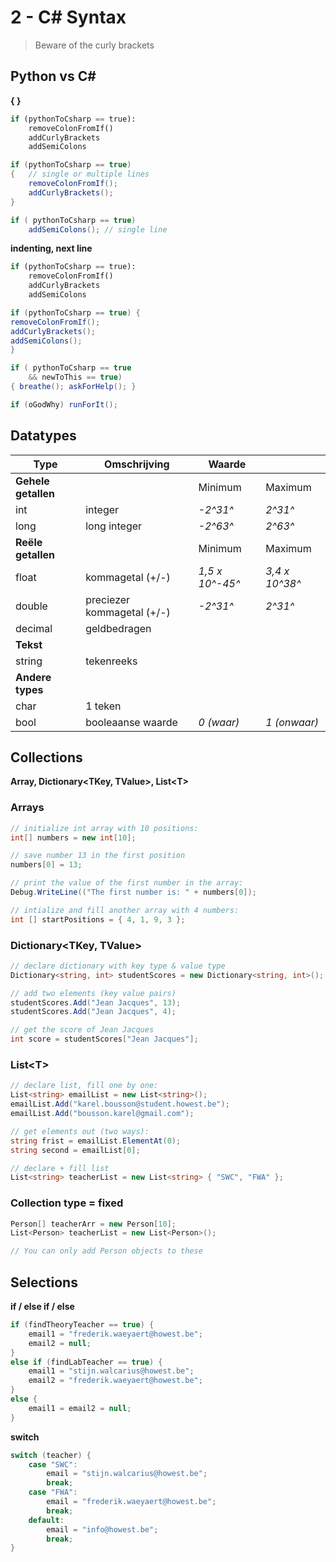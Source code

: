 # 2 - C# Syntax
> Beware of the curly brackets

## Python vs C#
**{ }**
```python
if (pythonToCsharp == true):
	removeColonFromIf()
	addCurlyBrackets
	addSemiColons
```
```csharp
if (pythonToCsharp == true)
{   // single or multiple lines
	removeColonFromIf();
	addCurlyBrackets();
}

if ( pythonToCsharp == true)
	addSemiColons(); // single line
```
**indenting, next line**
```python
if (pythonToCsharp == true):
	removeColonFromIf()
	addCurlyBrackets
	addSemiColons
```
```csharp
if (pythonToCsharp == true) {
removeColonFromIf();
addCurlyBrackets();
addSemiColons();
}

if ( pythonToCsharp == true
	&& newToThis == true)
{ breathe(); askForHelp(); }

if (oGodWhy) runForIt();
```

## Datatypes
| Type | Omschrijving | Waarde | |
|--|--|--|--|
| **Gehele getallen** | | Minimum | Maximum |
| int | integer | *-2^31^* | *2^31^* |
| long | long integer | *-2^63^* | *2^63^* |
| **Reële getallen** | | Minimum | Maximum |
| float | kommagetal (+/-) | *1,5 x 10^-45^* | *3,4 x 10^38^* |
| double | preciezer kommagetal (+/-) | *-2^31^* | *2^31^* |
| decimal | geldbedragen |  |
| **Tekst** | | |
| string | tekenreeks | | |
| **Andere types** | | |
| char | 1 teken | | |
| bool | booleaanse waarde | *0 (waar)* | *1 (onwaar)* |

## Collections
**Array, Dictionary\<TKey, TValue>, List\<T>**

### Arrays
```csharp
// initialize int array with 10 positions:
int[] numbers = new int[10];

// save number 13 in the first position
numbers[0] = 13;

// print the value of the first number in the array:
Debug.WriteLine(("The first number is: " + numbers[0]);

// intialize and fill another array with 4 numbers:
int [] startPositions = { 4, 1, 9, 3 };
```

### Dictionary\<TKey, TValue>
```csharp
// declare dictionary with key type & value type
Dictionary<string, int> studentScores = new Dictionary<string, int>();

// add two elements (key value pairs)
studentScores.Add("Jean Jacques", 13);
studentScores.Add("Jean Jacques", 4);

// get the score of Jean Jacques
int score = studentScores["Jean Jacques"];
```

### List\<T>
```csharp
// declare list, fill one by one:
List<string> emailList = new List<string>();
emailList.Add("karel.bousson@student.howest.be");
emailList.Add("bousson.karel@gmail.com");

// get elements out (two ways):
string frist = emailList.ElementAt(0);
string second = emailList[0];

// declare + fill list
List<string> teacherList = new List<string> { "SWC", "FWA" };
```

### Collection type = fixed
```csharp
Person[] teacherArr = new Person[10];
List<Person> teacherList = new List<Person>();

// You can only add Person objects to these
```

## Selections
**if / else if / else**
```csharp
if (findTheoryTeacher == true) {
	email1 = "frederik.waeyaert@howest.be";
	email2 = null;
}
else if (findLabTeacher == true) {
	email1 = "stijn.walcarius@howest.be";
	email2 = "frederik.waeyaert@howest.be";
}
else {
	email1 = email2 = null;
}
```

**switch**
```csharp
switch (teacher) {
	case "SWC":
		email = "stijn.walcarius@howest.be";
		break;
	case "FWA":
		email = "frederik.waeyaert@howest.be";
		break;
	default:
		email = "info@howest.be";
		break;
}
```
<!--stackedit_data:
eyJoaXN0b3J5IjpbLTE1MTIxMTk2NzQsLTIwMDU4NDQxOTZdfQ
==
-->